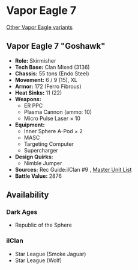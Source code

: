 # Vapor Eagle 7 

[Other Vapor Eagle variants](../vapor_eagle.md) 

## Vapor Eagle 7 "Goshawk" 

- **Role:** Skirmisher 
- **Tech Base:** Clan Mixed (3136) 
- **Chassis:** 55 tons (Endo Steel) 
- **Movement:** 6 / 9 (15), XL 
- **Armor:** 172 (Ferro Fibrous) 
- **Heat Sinks:** 11 (22) 
- **Weapons:** 
  - ER PPC 
  - Plasma Cannon (ammo: 10) 
  - Micro Pulse Laser × 10 
- **Equipment:** 
  - Inner Sphere A-Pod × 2 
  - MASC 
  - Targeting Computer 
  - Supercharger 
- **Design Quirks:** 
  - Nimble Jumper 
- **Sources:** Rec Guide:ilClan #9 , [Master Unit List](http://masterunitlist.info/Unit/Details/7711) 
- **Battle Value:** 2876 

## Availability 

### Dark Ages 

- Republic of the Sphere 

### ilClan 

- Star League (Smoke Jaguar) 
- Star League (Wolf) 

